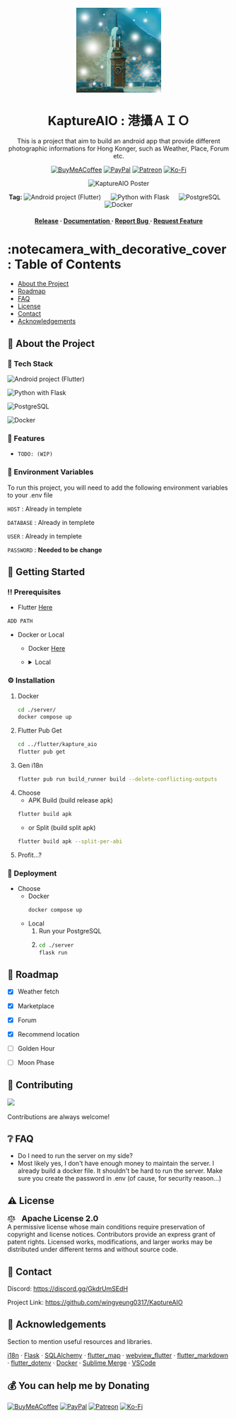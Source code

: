 <div align='center'>

![Logo](https://github.com/wingyeung0317/KaptureAIO/blob/master/flutter/kapture_aio/android/app/src/main/res/mipmap-xxxhdpi/ic_launcher.png?raw=true)

<h1>KaptureAIO : 港攝ＡＩＯ</h1>
<p>This is a project that aim to build an android app that provide different photographic informations for Hong Konger, such as Weather, Place, Forum etc. </p>

[![BuyMeACoffee](https://img.shields.io/badge/Buy%20Me%20a%20Coffee-ffdd00?style=for-the-badge&logo=buy-me-a-coffee&logoColor=black)](https://buymeacoffee.com/wingyeung0317) [![PayPal](https://img.shields.io/badge/PayPal-00457C?style=for-the-badge&logo=paypal&logoColor=white)](https://paypal.me/wingyeung0317) [![Patreon](https://img.shields.io/badge/Patreon-F96854?style=for-the-badge&logo=patreon&logoColor=white)](https://patreon.com/wingyeung0317) [![Ko-Fi](https://img.shields.io/badge/Ko--fi-F16061?style=for-the-badge&logo=ko-fi&logoColor=white)](https://ko-fi.com/wingyeung0317) 

![KaptureAIO Poster](https://github.com/wingyeung0317/KaptureAIO/assets/121206892/fe800e46-d69e-4c00-a1aa-bf27d79d5bec)


<p>

**Tag:**
![Android project (Flutter)](https://img.shields.io/badge/Flutter-black?style=plastic&logo=android&label=Android&labelColor=1c5b2d&color=34a853)
&emsp;
![Python with Flask](https://img.shields.io/badge/Flask-black?style=plastic&logo=python&label=Python&labelColor=1e415e&color=3776ab)
&emsp;
![PostgreSQL](https://img.shields.io/badge/PostgreSQL-black?style=plastic&logo=postgresql&label=Database&labelColor=1b3151&color=36609e)
&emsp;
![Docker](https://img.shields.io/badge/Docker-black?style=plastic&logo=docker&labelColor=1865a0&color=2496ed)
</p>

<h4> <a href=https://github.com/wingyeung0317/KaptureAIO/releases>Release</a> <span> · </span> <a href="https://github.com/wingyeung0317/KaptureAIO/blob/master/README.md"> Documentation </a> <span> · </span> <a href="https://github.com/wingyeung0317/KaptureAIO/issues/new?labels=bug"> Report Bug </a> <span> · </span> <a href="https://github.com/wingyeung0317/KaptureAIO/issues/new?labels=enhancement"> Request Feature </a> </h4>


</div>

# :notecamera_with_decorative_cover: Table of Contents

- [About the Project](#star2-about-the-project)
- [Roadmap](#compass-roadmap)
- [FAQ](#grey_question-faq)
- [License](#warning-license)
- [Contact](#handshake-contact)
- [Acknowledgements](#gem-acknowledgements)


## :star2: About the Project
### :space_invader: Tech Stack
![Android project (Flutter)](https://img.shields.io/badge/Flutter-black?style=plastic&logo=android&label=Android&labelColor=1c5b2d&color=34a853)

![Python with Flask](https://img.shields.io/badge/Flask-black?style=plastic&logo=python&label=Python&labelColor=1e415e&color=3776ab)

![PostgreSQL](https://img.shields.io/badge/PostgreSQL-black?style=plastic&logo=postgresql&label=Database&labelColor=1b3151&color=36609e)

![Docker](https://img.shields.io/badge/Docker-black?style=plastic&logo=docker&labelColor=1865a0&color=2496ed)
### :dart: Features
- `TODO: (WIP)`


<!-- ### :art: Color Reference
| Color | Hex |
| --------------- | ---------------------------------------------------------------- |
| Primary Color | ![#fdd055](https://via.placeholder.com/10/fdd055?text=+) #fdd055 |
| Secondary Color | ![#52fced](https://via.placeholder.com/10/52fced?text=+) #52fced |
| Accent Color | ![#00ADB5](https://via.placeholder.com/10/00ADB5?text=+) #00ADB5 |
| Text Color | ![#b9762e](https://via.placeholder.com/10/b9762e?text=+) #b9762e | -->

### :key: Environment Variables
To run this project, you will need to add the following environment variables to your .env file

`HOST` : Already in templete

`DATABASE` : Already in templete

`USER` : Already in templete

`PASSWORD` : **Needed to be change**

## :toolbox: Getting Started

### :bangbang: Prerequisites

- Flutter [Here](https://docs.flutter.dev/release/archive?tab=windows)
```bash
ADD PATH
```
- Docker or Local
  - Docker [Here](https://www.docker.com/products/docker-desktop/)
  - <details> <summary>Local</summary>
  
    - Python [Here](https://www.anaconda.com/download) <!-- I just love using anaconda, LOL. I don't believe there is anyone don't know how to install the original python. -->
    ```bash
    pip install -r ./server/requirements.txt
    ```
    - PostgreSQL<a href="https://www.postgresql.org/download/"> Here</a>
    </details>


### :gear: Installation

1. Docker
    ```bash
    cd ./server/
    docker compose up
    ```
2. Flutter Pub Get
    ```bash
    cd ../flutter/kapture_aio
    flutter pub get
    ```
3. Gen i18n
    ```bash
    flutter pub run build_runner build --delete-conflicting-outputs
    ```
4. Choose
   - APK Build (build release apk)
    ```bash
    flutter build apk
    ```
    - or Split (build split apk)
    ```bash
    flutter build apk --split-per-abi
    ```
5. Profit…?

### :triangular_flag_on_post: Deployment

- Choose
  - Docker
    ```bash
    docker compose up
    ```
  - Local
    1. Run your PostgreSQL
    2. 
        ```bash
        cd ./server
        flask run
        ``` 

## :compass: Roadmap

* [x] Weather fetch
* [x] Marketplace
* [x] Forum
* [x] Recommend location
* [ ] Golden Hour
* [ ] Moon Phase


## :wave: Contributing

<a href="https://github.com/wingyeung0317/KaptureAIO/graphs/contributors"> <img src="https://contrib.rocks/image?repo=wingyeung0317/KaptureAIO" /> </a>

Contributions are always welcome!

<!-- see `contributing.md` for ways to get started -->

<!-- ### :scroll: Code of Conduct

Please read the [Code of Conduct](https://github.com/wingyeung0317/KaptureAIO/new/master?filename=README.md/blob/master/CODE_OF_CONDUCT.md) -->

## :grey_question: FAQ

- Do I need to run the server on my side?
- Most likely yes, I don't have enough money to maintain the server. I already build a docker file. It shouldn't be hard to run the server. Make sure you create the password in .env (of cause, for security reason...)

## :warning: License

<svg aria-hidden="true" focusable="false" role="img" class="Octicon-sc-9kayk9-0" viewBox="0 0 24 24" width="18" height="18" fill="currentColor" style="display: inline-block; user-select: none; vertical-align: text-bottom; overflow: visible;"><path d="M12.75 2.75V4.5h1.975c.351 0 .694.106.984.303l1.697 1.154c.041.028.09.043.14.043h4.102a.75.75 0 0 1 0 1.5H20.07l3.366 7.68a.749.749 0 0 1-.23.896c-.1.074-.203.143-.31.206a6.296 6.296 0 0 1-.79.399 7.349 7.349 0 0 1-2.856.569 7.343 7.343 0 0 1-2.855-.568 6.205 6.205 0 0 1-.79-.4 3.205 3.205 0 0 1-.307-.202l-.005-.004a.749.749 0 0 1-.23-.896l3.368-7.68h-.886c-.351 0-.694-.106-.984-.303l-1.697-1.154a.246.246 0 0 0-.14-.043H12.75v14.5h4.487a.75.75 0 0 1 0 1.5H6.763a.75.75 0 0 1 0-1.5h4.487V6H9.275a.249.249 0 0 0-.14.043L7.439 7.197c-.29.197-.633.303-.984.303h-.886l3.368 7.68a.75.75 0 0 1-.209.878c-.08.065-.16.126-.31.223a6.077 6.077 0 0 1-.792.433 6.924 6.924 0 0 1-2.876.62 6.913 6.913 0 0 1-2.876-.62 6.077 6.077 0 0 1-.792-.433 3.483 3.483 0 0 1-.309-.221.762.762 0 0 1-.21-.88L3.93 7.5H2.353a.75.75 0 0 1 0-1.5h4.102c.05 0 .099-.015.141-.043l1.695-1.154c.29-.198.634-.303.985-.303h1.974V2.75a.75.75 0 0 1 1.5 0ZM2.193 15.198a5.414 5.414 0 0 0 2.557.635 5.414 5.414 0 0 0 2.557-.635L4.75 9.368Zm14.51-.024c.082.04.174.083.275.126.53.223 1.305.45 2.272.45a5.847 5.847 0 0 0 2.547-.576L19.25 9.367Z"></path></svg>&emsp;<b style="font-size:18px;">Apache License 2.0</b> \
A permissive license whose main conditions require preservation of copyright and license notices. Contributors provide an express grant of patent rights. Licensed works, modifications, and larger works may be distributed under different terms and without source code.

## :handshake: Contact

Discord: https://discord.gg/GkdrUmSEdH

Project Link: https://github.com/wingyeung0317/KaptureAIO

## :gem: Acknowledgements

Section to mention useful resources and libraries.

[i18n](https://yiichenhi.medium.com/flutter-%E8%BC%95%E9%AC%86%E5%AF%A6%E4%BD%9C-i18n-%E4%BD%BF%E7%94%A8-easy-localization-generator-%E5%B0%B1%E5%B0%8D%E4%BA%86-20a91d8b4f2a) · [Flask](https://flask.palletsprojects.com/en/3.0.x/) · [SQLAlchemy](https://www.sqlalchemy.org) · [flutter_map](https://docs.fleaflet.dev) · [webview_flutter](https://pub.dev/packages/webview_flutter) · [flutter_markdown](https://pub.dev/packages/flutter_markdown) · [flutter_dotenv](https://pub.dev/packages/flutter_dotenv) · [Docker](https://www.youtube.com/results?search_query=docker+tutorial) · [Sublime Merge](https://www.sublimemerge.com) · [VSCode](https://code.visualstudio.com)

## 💰 You can help me by Donating
[![BuyMeACoffee](https://img.shields.io/badge/Buy%20Me%20a%20Coffee-ffdd00?style=for-the-badge&logo=buy-me-a-coffee&logoColor=black)](https://buymeacoffee.com/wingyeung0317) [![PayPal](https://img.shields.io/badge/PayPal-00457C?style=for-the-badge&logo=paypal&logoColor=white)](https://paypal.me/wingyeung0317) [![Patreon](https://img.shields.io/badge/Patreon-F96854?style=for-the-badge&logo=patreon&logoColor=white)](https://patreon.com/wingyeung0317) [![Ko-Fi](https://img.shields.io/badge/Ko--fi-F16061?style=for-the-badge&logo=ko-fi&logoColor=white)](https://ko-fi.com/wingyeung0317) 
